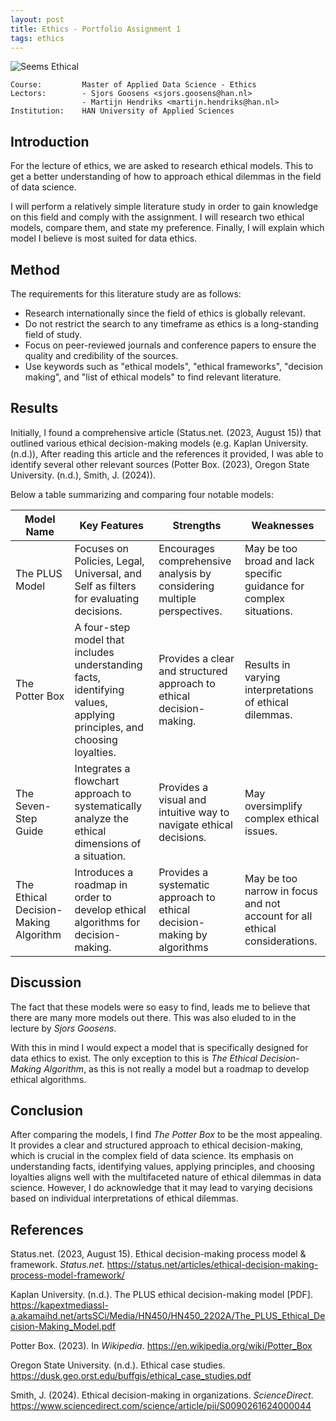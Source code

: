 ```yaml
---
layout: post
title: Ethics - Portfolio Assignment 1
tags: ethics
---
```


![Seems Ethical](https://images.unsplash.com/photo-1625244514957-a8cdb2b7df0a?q=80&w=1770&auto=format&fit=crop&ixlib=rb-4.1.0&ixid=M3wxMjA3fDB8MHxwaG90by1wYWdlfHx8fGVufDB8fHx8fA%3D%3D)

```text
Course:         Master of Applied Data Science - Ethics
Lectors:        - Sjors Goosens <sjors.goosens@han.nl>
                - Martijn Hendriks <martijn.hendriks@han.nl>
Institution:    HAN University of Applied Sciences
```

## Introduction

For the lecture of ethics, we are asked to research ethical models. This to get a better understanding of how to approach ethical dilemmas in the field of data science.

I will perform a relatively simple literature study in order to gain knowledge on this field and comply with the assignment. I will research two ethical models, compare them, and state my preference. Finally, I will explain which model I believe is most suited for data ethics.

## Method

The requirements for this literature study are as follows:

- Research internationally since the field of ethics is globally relevant.
- Do not restrict the search to any timeframe as ethics is a long-standing field of study.
- Focus on peer-reviewed journals and conference papers to ensure the quality and credibility of the sources.
- Use keywords such as "ethical models", "ethical frameworks", "decision making", and "list of ethical models" to find relevant literature.

## Results

Initially, I found a comprehensive article (Status.net. (2023, August 15)) that outlined various ethical decision-making models (e.g. Kaplan University. (n.d.)), After reading this article and the references it provided, I was able to identify several other relevant sources (Potter Box. (2023), Oregon State University. (n.d.), Smith, J. (2024)).

Below a table summarizing and comparing four notable models:

| Model Name                            | Key Features                                                                                                          | Strengths                                                               | Weaknesses                                                                 |
| ------------------------------------- | --------------------------------------------------------------------------------------------------------------------- | ----------------------------------------------------------------------- | -------------------------------------------------------------------------- |
| The PLUS Model                        | Focuses on Policies, Legal, Universal, and Self as filters for evaluating decisions.                                  | Encourages comprehensive analysis by considering multiple perspectives. | May be too broad and lack specific guidance for complex situations.        |
| The Potter Box                        | A four-step model that includes understanding facts, identifying values, applying principles, and choosing loyalties. | Provides a clear and structured approach to ethical decision-making.    | Results in varying interpretations of ethical dilemmas.                    |
| The Seven-Step Guide                  | Integrates a flowchart approach to systematically analyze the ethical dimensions of a situation.                      | Provides a visual and intuitive way to navigate ethical decisions.      | May oversimplify complex ethical issues.                                   |
| The Ethical Decision-Making Algorithm | Introduces a roadmap in order to develop ethical algorithms for decision-making.                                      | Provides a systematic approach to ethical decision-making by algorithms | May be too narrow in focus and not account for all ethical considerations. |

## Discussion

The fact that these models were so easy to find, leads me to believe that there are many more models out there. This was also eluded to in the lecture by *Sjors Goosens*.

With this in mind I would expect a model that is specifically designed for data ethics to exist. The only exception to this is *The Ethical Decision-Making Algorithm*, as this is not really a model but a roadmap to develop ethical algorithms.

## Conclusion

After comparing the models, I find *The Potter Box* to be the most appealing. It provides a clear and structured approach to ethical decision-making, which is crucial in the complex field of data science. Its emphasis on understanding facts, identifying values, applying principles, and choosing loyalties aligns well with the multifaceted nature of ethical dilemmas in data science. However, I do acknowledge that it may lead to varying decisions based on individual interpretations of ethical dilemmas.

## References

Status.net. (2023, August 15). Ethical decision-making process model & framework. *Status.net*. <https://status.net/articles/ethical-decision-making-process-model-framework/>

Kaplan University. (n.d.). The PLUS ethical decision-making model [PDF]. <https://kapextmediassl-a.akamaihd.net/artsSCi/Media/HN450/HN450_2202A/The_PLUS_Ethical_Decision-Making_Model.pdf>

Potter Box. (2023). In *Wikipedia*. <https://en.wikipedia.org/wiki/Potter_Box>

Oregon State University. (n.d.). Ethical case studies. <https://dusk.geo.orst.edu/buffgis/ethical_case_studies.pdf>

Smith, J. (2024). Ethical decision-making in organizations. *ScienceDirect*. <https://www.sciencedirect.com/science/article/pii/S0090261624000044>
